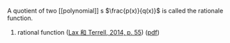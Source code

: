 A quotient of two [[polynomial]] s $\frac{p(x)}{q(x)}$ is called the rationale function. 




1. rational function ([Lax 和 Terrell, 2014, p. 55](zotero://select/library/items/T6IUTL24)) ([pdf](zotero://open-pdf/library/items/YL3VT4CZ?page=68&annotation=Z9CPYJLR))